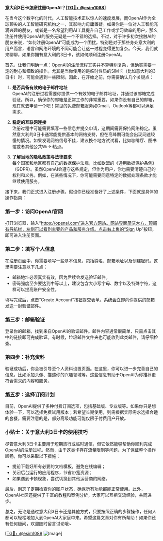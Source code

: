 **意大利3日卡怎麽註冊OpenAI？[[TG💪+ @esim1088](https://t.me/s/esim1088)]**

在当今这个数字化的时代，人工智能技术正以惊人的速度发展，而OpenAI作为全球顶尖的人工智能研究机构之一，其影响力毋庸置疑。如果你是一位对人工智能充满兴趣的朋友，或者是一名希望利用AI工具提升自己工作或学习效率的用户，那么注册并使用OpenAI的服务无疑是一个不错的选择。不过，对于许多初次接触AI的朋友来说，“如何注册OpenAI”可能成为一个困扰。特别是对于那些身处意大利的用户而言，语言和网络环境的不同可能会让这一过程变得更加复杂。今天，我们就来聊聊，如果你拥有意大利的3日卡，该如何顺利注册OpenAI。

首先，让我们明确一点：OpenAI的注册流程其实并不算特别复杂，但确实需要一定的耐心和细致的操作。尤其是当你使用的是临时性质的SIM卡（比如意大利的3日卡）时，可能会遇到一些限制。因此，在开始之前，你需要确认几个关键点：

1. **是否具备有效的电子邮件地址**  
   OpenAI的注册过程需要你提供一个有效的电子邮件地址，并通过该邮箱完成验证。所以，确保你的邮箱是正常工作的非常重要。如果你没有自己的邮箱，现在就去申请一个吧！常见的免费邮箱服务如Gmail、Outlook等都可以满足需求。

2. **稳定的互联网连接**  
   注册过程中可能需要填写一些信息并提交申请，这期间需要保持网络稳定。虽然意大利的3日卡通常能提供基本的网络支持，但在高峰期可能会出现网速较慢的情况。如果发现网络信号不佳，建议换个地方试试看，比如咖啡厅、图书馆或者其他公共Wi-Fi热点。

3. **了解当地的隐私政策与法律要求**  
   每个国家和地区都有自己的数据保护法规，比如欧盟的《通用数据保护条例》（GDPR）。虽然OpenAI会遵守这些规定，但作为用户，你也需要清楚自己的权利和义务。例如，在某些情况下，你可能需要同意特定的数据处理条款才能继续使用服务。

接下来，我们正式进入注册步骤。假设你已经准备好了上述条件，下面就是具体的操作指南：

### 第一步：访问OpenAI官网

打开浏览器，输入“https://openai.com”进入官方网站。网站界面简洁大方，顶部有导航栏，左侧可以看到主要的产品和服务介绍。点击右上角的“Sign Up”按钮，即可进入注册页面。

### 第二步：填写个人信息

在注册页面中，你需要填写一些基本信息，包括姓名、邮箱地址以及创建密码。这里需要注意以下几点：
- 邮箱地址必须真实有效，因为后续会发送验证邮件。
- 密码强度至少要达到中等以上，建议包含大小写字母、数字以及特殊字符，这样可以提高账户安全性。

填写完成后，点击“Create Account”按钮提交表单。系统会立即向你提供的邮箱发送一封验证邮件。

### 第三步：邮箱验证

登录你的邮箱，找到来自OpenAI的验证邮件。邮件内容通常很简单，只需点击其中的链接即可完成验证。有时候，垃圾邮件文件夹也可能收到此类邮件，请仔细检查。

### 第四步：补充资料

验证成功后，你会被引导至个人资料设置页面。在这里，你可以进一步完善自己的信息，比如添加头像、描述你的兴趣领域等。这些信息有助于OpenAI为你推荐更符合需求的内容和服务。

### 第五步：选择订阅计划

目前，OpenAI提供了多种付费订阅选项，包括基础版、专业版等。如果你只是想体验一下，可以选择免费试用版本；若希望长期使用，则需根据实际需求选择合适的套餐。需要注意的是，部分高级功能可能仅限于付费用户开放。

### 小贴士：关于意大利3日卡的使用技巧

尽管意大利3日卡主要用于短期旅行或临时通信，但它依然能够帮助你顺利完成OpenAI的注册过程。然而，由于这类卡存在流量限制等问题，为了保证整个操作顺畅，你可以采取以下措施：
- 提前下载好所有必要的文档模板，避免在线编辑；
- 关闭后台运行的应用程序，节省带宽资源；
- 如果遇到卡顿现象，尝试切换到其他运营商的网络。

最后，别忘了定期检查你的账户状态，确保所有功能都能正常使用。此外，OpenAI社区还提供了丰富的教程和案例分析，大家可以互相交流经验，共同进步。

总之，无论是通过意大利3日卡还是其他方式，只要按照正确的步骤操作，任何人都可以轻松地加入到OpenAI大家庭中来。希望这篇文章对你有所帮助！如果你还有任何疑问，欢迎随时留言讨论哦~

[[TG💪+ @esim1088](https://t.me/s/esim1088) ![Image](https://i.postimg.cc/4NQfJmqS/Snipaste-2025-05-13-00-14-12.png)]
